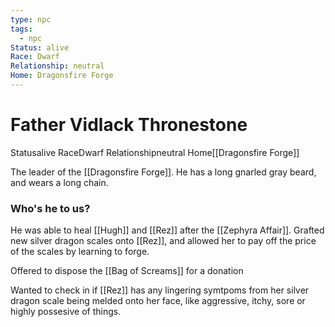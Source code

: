 ```yaml
---
type: npc
tags:
  - npc
Status: alive
Race: Dwarf
Relationship: neutral
Home: Dragonsfire Forge
---
```


# Father Vidlack Thronestone
<span class="dataview inline-field"><span class="inline-field-key">Status</span><span class="inline-field-value">alive</span></span>
<span class="dataview inline-field"><span class="inline-field-key">Race</span><span class="inline-field-value">Dwarf</span></span>
<span class="dataview inline-field"><span class="inline-field-key">Relationship</span><span class="inline-field-value">neutral</span></span>
<span class="dataview inline-field"><span class="inline-field-key">Home</span><span class="inline-field-value">[[Dragonsfire Forge]]</span></span>

The leader of the [[Dragonsfire Forge]]. He has a long gnarled gray beard, and wears a long chain. 

### Who's he to us?
He was able to heal [[Hugh]] and [[Rez]] after the [[Zephyra Affair]]. Grafted new silver dragon scales onto [[Rez]], and allowed her to pay off the price of the scales by learning to forge.

Offered to dispose the [[Bag of Screams]] for a donation

Wanted to check in if [[Rez]] has any lingering symtpoms from her silver dragon scale being melded onto her face, like aggressive, itchy, sore or highly possesive of things.



